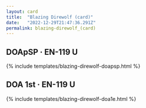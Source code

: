 ```yaml
---
layout: card
title:  "Blazing Direwolf (card)"
date:   "2022-12-29T21:47:36.291Z"
permalink: blazing-direwolf_(card)
---
```


## DOApSP &middot; EN-119 U

{% include templates/blazing-direwolf-doapsp.html %}


## DOA 1st &middot; EN-119 U

{% include templates/blazing-direwolf-doa1e.html %}
